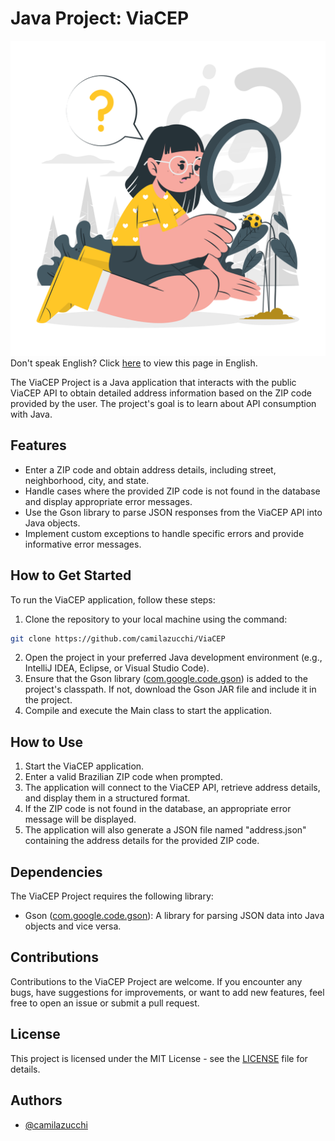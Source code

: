 # Java Project: ViaCEP
![Girl with a magnifying glass](/src/assets/find-zipcode.png)
Don't speak English? Click <a href="https://github.com/camilazucchi/ViaCEP/blob/main/README.md">here</a> to view this page in English.

The ViaCEP Project is a Java application that interacts with the public ViaCEP API to obtain detailed address information based on the ZIP code provided by the user. The project's goal is to learn about API consumption with Java.

## Features
- Enter a ZIP code and obtain address details, including street, neighborhood, city, and state. 
- Handle cases where the provided ZIP code is not found in the database and display appropriate error messages. 
- Use the Gson library to parse JSON responses from the ViaCEP API into Java objects. 
- Implement custom exceptions to handle specific errors and provide informative error messages.

## How to Get Started
To run the ViaCEP application, follow these steps:
1. Clone the repository to your local machine using the command:
```bash
git clone https://github.com/camilazucchi/ViaCEP
```
2. Open the project in your preferred Java development environment (e.g., IntelliJ IDEA, Eclipse, or Visual Studio Code).
3. Ensure that the Gson library (<a href="https://mvnrepository.com/artifact/com.google.code.gson/gson">com.google.code.gson</a>) is added to the project's classpath. If not, download the Gson JAR file and include it in the project.
4. Compile and execute the Main class to start the application.

## How to Use
1. Start the ViaCEP application. 
2. Enter a valid Brazilian ZIP code when prompted. 
3. The application will connect to the ViaCEP API, retrieve address details, and display them in a structured format. 
4. If the ZIP code is not found in the database, an appropriate error message will be displayed. 
5. The application will also generate a JSON file named "address.json" containing the address details for the provided ZIP code.

## Dependencies
The ViaCEP Project requires the following library:
- Gson (<a href="https://mvnrepository.com/artifact/com.google.code.gson/gson">com.google.code.gson</a>): A library for parsing JSON data into Java objects and vice versa.

## Contributions
Contributions to the ViaCEP Project are welcome. If you encounter any bugs, have suggestions for improvements, or want to add new features, feel free to open an issue or submit a pull request.

## License
This project is licensed under the MIT License - see the <a href="https://github.com/camilazucchi/ViaCEP/blob/main/LICENSE">LICENSE</a> file for details.

## Authors
- [@camilazucchi](https://github.com/camilazucchi)